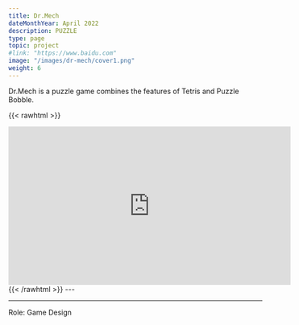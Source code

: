 ```yaml
---
title: Dr.Mech
dateMonthYear: April 2022
description: PUZZLE
type: page
topic: project
#link: "https://www.baidu.com"
image: "/images/dr-mech/cover1.png"
weight: 6
---
```


Dr.Mech is a puzzle game combines the features of Tetris and Puzzle Bobble. 

{{< rawhtml >}} 
<iframe width="560" height="315" src="https://www.youtube.com/embed/FxqkmKJIX3w" title="YouTube video player" frameborder="0" allow="accelerometer; autoplay; clipboard-write; encrypted-media; gyroscope; picture-in-picture; web-share" allowfullscreen></iframe>
{{< /rawhtml >}}  
---  

****
Role: Game Design

